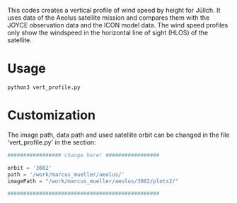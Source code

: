 This codes creates a vertical profile of wind speed by height for Jülich. It uses data of the Aeolus satellite mission and compares them with the JOYCE observation data and the ICON model data. The wind speed profiles only show the windspeed in the horizontal line of sight (HLOS) of the satellite.
# Usage
```
python3 vert_profile.py
```

# Customization
The image path, data path and used satellite orbit can be changed in the file 'vert_profile.py' in the section:
```python
################# change here! #################

orbit = '3082'
path = '/work/marcus_mueller/aeolus/'
imagePath = "/work/marcus_mueller/aeolus/3082/plots2/"

################################################
```
